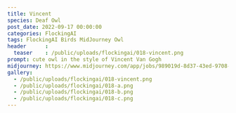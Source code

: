 ```yaml
---
title: Vincent
species: Deaf Owl
post_date: 2022-09-17 00:00:00
categories: FlockingAI
tags: FlockingAI Birds MidJourney Owl
header      :
  teaser    : /public/uploads/flockingai/018-vincent.png
prompt: cute owl in the style of Vincent Van Gogh
midjourney: https://www.midjourney.com/app/jobs/989019d-8d37-43ed-9708-f91f2025bf01
gallery: 
  - /public/uploads/flockingai/018-vincent.png
  - /public/uploads/flockingai/018-a.png
  - /public/uploads/flockingai/018-b.png
  - /public/uploads/flockingai/018-c.png
---
```



